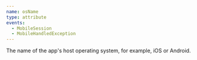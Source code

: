 ```yaml
---
name: osName
type: attribute
events:
  - MobileSession
  - MobileHandledException  
---
```


The name of the app's host operating system, for example, iOS or Android.